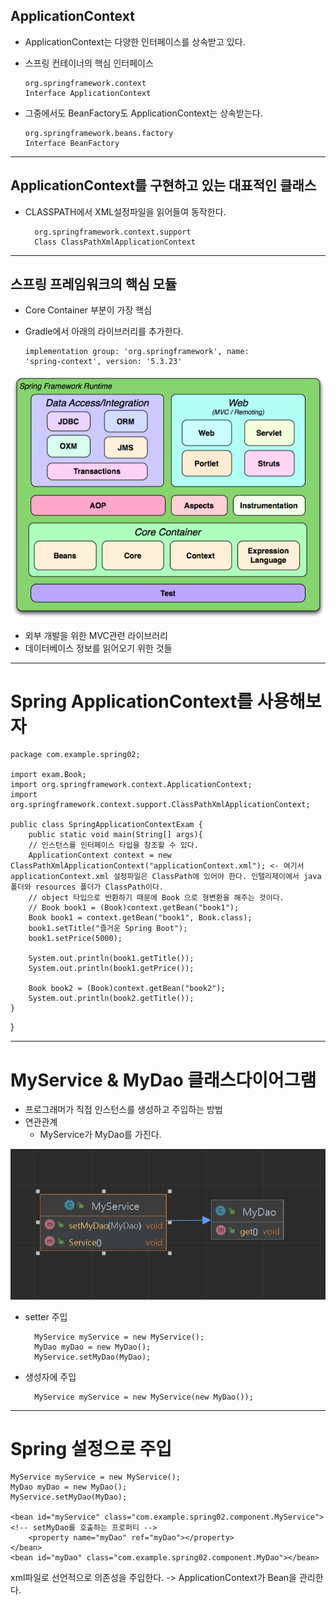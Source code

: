 ## ApplicationContext
- ApplicationContext는 다양한 인터페이스를 상속받고 있다.
- 스프링 컨테이너의 핵심 인터페이스

      org.springframework.context
      Interface ApplicationContext

      
- 그중에서도 BeanFactory도 ApplicationContext는 상속받는다.

      org.springframework.beans.factory
      Interface BeanFactory

---

## ApplicationContext를 구현하고 있는 대표적인 클래스

- CLASSPATH에서 XML설정파일을 읽어들여 동작한다.

        org.springframework.context.support
        Class ClassPathXmlApplicationContext

---

## 스프링 프레임워크의 핵심 모듈

- Core Container 부분이 가장 핵심
- Gradle에서 아래의 라이브러리를 추가한다.

      implementation group: 'org.springframework', name:
      'spring-context', version: '5.3.23'

![img.png](img.png)

- 외부 개발을 위한 MVC관련 라이브러리
- 데이터베이스 정보를 읽어오기 위한 것들

---

# Spring ApplicationContext를 사용해보자

    package com.example.spring02;

    import exam.Book;
    import org.springframework.context.ApplicationContext;
    import org.springframework.context.support.ClassPathXmlApplicationContext;

    public class SpringApplicationContextExam {
        public static void main(String[] args){
        // 인스턴스를 인터페이스 타입을 참조할 수 있다.
        ApplicationContext context = new ClassPathXmlApplicationContext("applicationContext.xml"); <- 여기서 applicationContext.xml 설정파일은 ClassPath에 있어야 한다. 인텔리제이에서 java폴더와 resources 폴더가 ClassPath이다.
        // object 타입으로 반환하기 때문에 Book 으로 형변환을 해주는 것이다.
        // Book book1 = (Book)context.getBean("book1");
        Book book1 = context.getBean("book1", Book.class);
        book1.setTitle("즐거운 Spring Boot");
        book1.setPrice(5000);

        System.out.println(book1.getTitle());
        System.out.println(book1.getPrice());

        Book book2 = (Book)context.getBean("book2");
        System.out.println(book2.getTitle());
    }
}

---

# MyService & MyDao 클래스다이어그램
- 프로그래머가 직접 인스턴스를 생성하고 주입하는 방법
- 연관관계
    - MyService가 MyDao를 가진다.

![img_1.png](img_1.png)

- setter 주입

        MyService myService = new MyService();
        MyDao myDao = new MyDao();
        MyService.setMyDao(MyDao);

- 생성자에 주입

        MyService myService = new MyService(new MyDao());

---

# Spring 설정으로 주입

    MyService myService = new MyService();
    MyDao myDao = new MyDao();
    MyService.setMyDao(MyDao);

    <bean id="myService" class="com.example.spring02.component.MyService">
    <!-- setMyDao를 호출하는 프로퍼티 -->
        <property name="myDao" ref="myDao"></property>
    </bean>
    <bean id="myDao" class="com.example.spring02.component.MyDao"></bean>

xml파일로 선언적으로 의존성을 주입한다. -> ApplicationContext가 Bean을 관리한다.